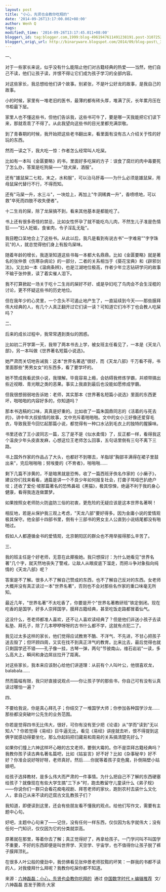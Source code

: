 ```yaml
--- 
layout: post 
title: "小心，先贤也会教你吃翔的" 
date: '2014-09-26T13:17:00.002+08:00' 
author: Wenh Q
tags:
modified\_time: '2014-09-26T13:17:45.011+08:00' 
blogger\_id: tag:blogger.com,1999:blog-4961947611491238191.post-3107252565436986719
blogger\_orig\_url: http://binaryware.blogspot.com/2014/09/blog-post\_32.html
--- 
```

一、



对于一些家长来说，似乎没有什么能阻止他们对古籍经典的热爱——当然，他们自己不读，他们让孩子读，并恨不得让它们成为孩子学习的全部内容。



对这些家长，我总想给他们讲个故事。别紧张，不是叶公好龙的故事，是我自己的故事。



小的时候，家里有一堆老旧的医书，最薄的都有砖头厚，堆满了灰，长年累月压在书柜最下层。



家里人也不懂这些书，但他们告诉我，这些书可牛了，要是哪一天我能把它们读下来，那就乖乖了不得了。从此我望向这些书的目光里都充满崇敬。



到了青春期的时候，我开始把这些老书翻出来，看里面有没有古人介绍关于性的好玩的东西。



然而一读之下，我大吃一惊：作者怎么经常叫人吃屎。



比如有一本叫《金匮要略》的书，里面好多吃屎的方子：误食了腐烂的肉中毒要死了怎么办，答案是吃狗屎——"烧犬屎，酒服"。



还有"雄鼠屎二七粒，末之，水和服"，可以治马肝毒——为什么必须是雄鼠屎，用母鼠屎代替行不行，不得而知。



还有"马屎一升，水三斗"，一块烩上，再加上"牛洞稀粪一升"，香喷喷地，可以救"卒死而四肢不收失便者"。



十二生肖的屎，除了龙屎搞不到，看来其他基本是都能吃了。



书上还有很多奇怪的禁忌，比如女性怀孕了就不能吃鸟儿肉，不然生儿子准是色情狂——"妇人妊娠，食雀肉，令子淫乱无耻"。



我目瞪口呆地合上了这些书。从此以后，我凡是看到有说古书"一字难易""字字珠玑"的人，就总觉得他们身上有股鸟屎味。



随着年龄的增长，我逐渐知道这些书每一本都大名鼎鼎。比如《金匮要略》就是著名的张仲景《伤寒杂病论》的一部分，二者的关系相当于《葵花宝典》和《辟邪剑法》。又比如一本《温病条辨》，也是江湖地位极高，作者少年立志钻研学问的故事不输于张仲景，读了着实催人泪下。



我不打算掀起一场关于吃十二生肖的屎好不好、或是孕妇吃了鸟肉会不会生淫棍的讨论，更不怀疑这些书的历史地位。



但在我年少的心灵里，一个念头不可遏止地产生了，一直延续到今天——那些膜拜伟大经典的人，有几个人真正翻开过它们读一读？可知道它们冷不丁也会教人吃屎吗？



二、



后来的成长过程中，我常常遇到类似的困惑。



比如初二开学第一天，我带了两本书去上学，被女班主任看见了，一本是《天龙八部》，另一本叫做《世界著名短篇小说选》。



她严肃而关切地告诫我：这本"世界名著选"很好，而《天龙八部》千万看不得，书里面那些"男男女女"的东西多，看了要学坏的。



她不赞成我看武侠小说，我理解。毕竟容易上瘾，会妨碍我修炼学霸，并顺带搞出些近视眼、青光眼之类的恶果。事实上我直到最后也没能如愿修成学霸。



但我很想弱弱地告诉她：老师，其实那本《世界著名短篇小说选》里面的东西更坏，啪啪啪的内容好多的，你知道吗？



那本书选稿的口味，真真是好重的。比如收了一篇朱国鼎同志的《活着的与死去的》，讲中年大叔偷情的故事，文中充斥着啪啪啪。文中的女小三好像还爱穿毛衣，导致我至今回忆起那篇小说，都觉得有一种口水沾到毛衣上的独特的腥臊味。



书里还收了王小波同志一篇，忘了是不是《似水柔情》了，反正都一样，看得我这个温良少年头皮直发麻，心想这位王老师怎么回事，五句话里倒有三句不离下三路。



书上国外作家的作品占了大头，也都好不到哪去，羊脂球"胸部丰满得在裙子里鼓出来"，完后啪啪啪；努埃曼的《不育者》，啪啪啪……



剩下几篇不涉黄的，不是暗黑就是恐怖，收了一篇西班牙佚名作家的《小癞子》，建议你们找来看看，通篇是讲一个不良少年如何报复社会，打聋子骂哑巴扒绝户坟；还收了爱伦·坡那篇著名的恐怖鼻祖《黑猫》，极其惊悚，绝逼不利于我的身心健康，看得我连连做噩梦。



如果按照女老师防火防盗防三俗的初衷，更危险的无疑应该是这本世界名著啊！



相反地，若是从保护我三观上考虑，"天龙八部"要好得多。因为金庸小说的爱情观极其保守。他全部十四部书里，倒有十三部书的男女主人公直到小说结尾都没有啪啪过。



假如人人都遵循金书的爱情观，北京朝阳区的群众也不用举报得那么辛苦了。



三、



我的班主任是个好老师，无意在此揶揄她。我只想探讨：为什么她看见"世界名著"几个字，就天然地丧失了警戒，让敌人从眼皮底下溜走，而把斗争对象指向纯情的《天龙八部》呢？



答案是不了解。很多人不了解自己赞成的东西，也不了解自己反对的东西。女老师大概并没有真正读过一本"世界名著"，否则也不会对那些名作家的重口味毫无所知。



最近几年，"世界名著"不太吃香了，你要是开个"世界名著教研班"铁定倒闭。现在吃香的是国学，好多人崇拜国学，膜拜古籍经典，甚至吃饭走路都冒着仙气。



这没什么，苍老师都准人喜欢，还不让人喜欢读经典了？但是他们非送小孩子去读私塾、拜孔子，除了几本咿咿呀呀的古书什么都不学，这就有点犯二了。



我见过太多这样的家长，他们觉得应试教育不酷、不洋气、不先进，不甘心把孩子送去毁了；但环顾四周，又实在找不到真正洋气的教育。比来比去，最后觉得也就只剩国学还不错——孔子像一挂，古琴一弹，两句"节彼南山，维石岩岩"一读，多么高大上，瞬间和身边屌丝拉开了距离。



对这些家长，我本来应该耐心给他们讲道理：从前有个人叫叶公，他很喜欢龙，balabala……



然而篇幅有限，我只好直接说观点——你让孩子学的那些书，你自己可有没有认真读过哪怕一遍？



四、



不要给我说，你是真心拜孔子；你结交了一堆国学大师；你参加各种国学沙龙……那些都没突破叶公先生的业务范围。



你若是觉得四书无比伟大，很好，可你有没有至少把《论语》从"学而"读到"无以知人"？你若觉得《易经》巨牛逼无比，看见《易经》讲座就去听，恨不得提到这俩字就感动得要坐化，那么你起码把归藏易和周易的关系搞清楚先好么？



如果你们撞上六神这样坏心眼的古文老师，要倒大霉的。你不是崇拜古籍经典吗？我教你孩子读古典名著名篇吧，比如《姑妄言》好不好？比如《杂事秘辛》好不好？你准会说好呀好呀，老师真好。然后……你就等着孩子变色魔，扑倒隔壁小姑娘吧。



给孩子选择教材，是多么伟大而严肃的一件事情。为什么把自己不了解的东西硬塞给孩子？就像现在有些大学生搞"三下乡"时，跑去教留守儿童读什么《弟子规》——你说你们一群只会看花痴电视剧、拜苍老师的家伙，跑到农村去装什么文化人，拿自己从来不读的迂腐古文乱教孩子们？



我知道，即便读到这里，还会有些朋友看不懂我的观点。给他们写作文，需要有主题中心句。



好吧，主题中心句来了——记住，没有任何一样东西，仅仅因为名字就伟大；没有任何一门知识，仅仅因为它的分类就崇高。



原著就在那里，等着你去了解；真正觉得好了，再拿给孩子。一门学问叫不叫国学不重要，不好的东西即便是叫世界学、天空学、宇宙学，也不值得你让孩子脱了裤子膜拜顶礼。



在很多人叶公般的傻劲中，我仿佛看见张仲景老师狡黠的坏笑：一群我的书都不读的人，对我傻拜什么拜呢？我教你吃屎你都不知道。
<div>




</div>

<div>

来源：[六神磊磊：小心，先贤也会教你吃翔的](http://feedproxy.google.com/~r/chinagfwblog/~3/QAFBcZPhF-8/)  通过 [中国数字时代
»
编辑推荐](http://pipes.yahoo.com/pipes/pipe.info?_id=4ebbe79f06d4342d785a0cab9913dc0c)  文/六神磊磊 首发于腾讯·大家

</div>
